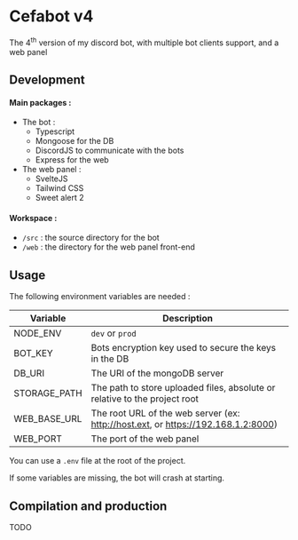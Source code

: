 # Cefabot v4

The 4<sup>th</sup> version of my discord bot, with multiple bot clients support, and a web panel


## Development

#### Main packages :

- The bot :
    - Typescript
    - Mongoose for the DB
    - DiscordJS to communicate with the bots
    - Express for the web
- The web panel :
    - SvelteJS
    - Tailwind CSS
    - Sweet alert 2

#### Workspace :

- `/src` : the source directory for the bot
- `/web` : the directory for the web panel front-end


## Usage

The following environment variables are needed :

Variable | Description
-------- | -------------
NODE_ENV | `dev` or `prod`
BOT_KEY | Bots encryption key used to secure the keys in the DB
DB_URI | The URI of the mongoDB server
STORAGE_PATH | The path to store uploaded files, absolute or relative to the project root
WEB_BASE_URL | The root URL of the web server (ex: http://host.ext, or https://192.168.1.2:8000) 
WEB_PORT | The port of the web panel

You can use a `.env` file at the root of the project.

If some variables are missing, the bot will crash at starting.


## Compilation and production

TODO
